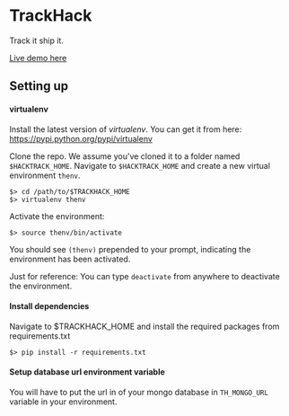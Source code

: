 TrackHack
==========

Track it ship it.

[Live demo here](http://enigmatic-badlands-3535.herokuapp.com/)


## Setting up

#### virtualenv

Install the latest version of _virtualenv_. You can get it from here: https://pypi.python.org/pypi/virtualenv

Clone the repo. We assume you've cloned it to a folder named `$HACKTRACK_HOME`. Navigate to `$HACKTRACK_HOME` and create a new virtual environment `thenv`.

	$> cd /path/to/$TRACKHACK_HOME
	$> virtualenv thenv

Activate the environment:

	$> source thenv/bin/activate

You should see `(thenv)` prepended to your prompt, indicating the environment has been activated.

Just for reference: You can type `deactivate` from anywhere to deactivate the environment.

#### Install dependencies

Navigate to $TRACKHACK_HOME and install the required packages from requirements.txt

	$> pip install -r requirements.txt

#### Setup database url environment variable

You will have to put the url in of your mongo database in `TH_MONGO_URL` variable in your environment.
